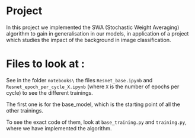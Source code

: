 # Project

In this project we implemented the SWA (Stochastic Weight Averaging) algorithm to gain in generalisation in our models, in application of a project which studies the impact of the background in image classification.



# Files to look at :

See in the folder ```notebooks\``` the files ```Resnet_base.ipynb``` and ``` Resnet_epoch_per_cycle_X.ipynb``` (where ```X``` is the number of epochs per cycle) to see the different trainings.


The first one is for the base_model, which is the starting point of all the other trainings.


To see the exact code of them, look at ```base_training.py``` and ```training.py```, where we have implemented the  algorithm.



